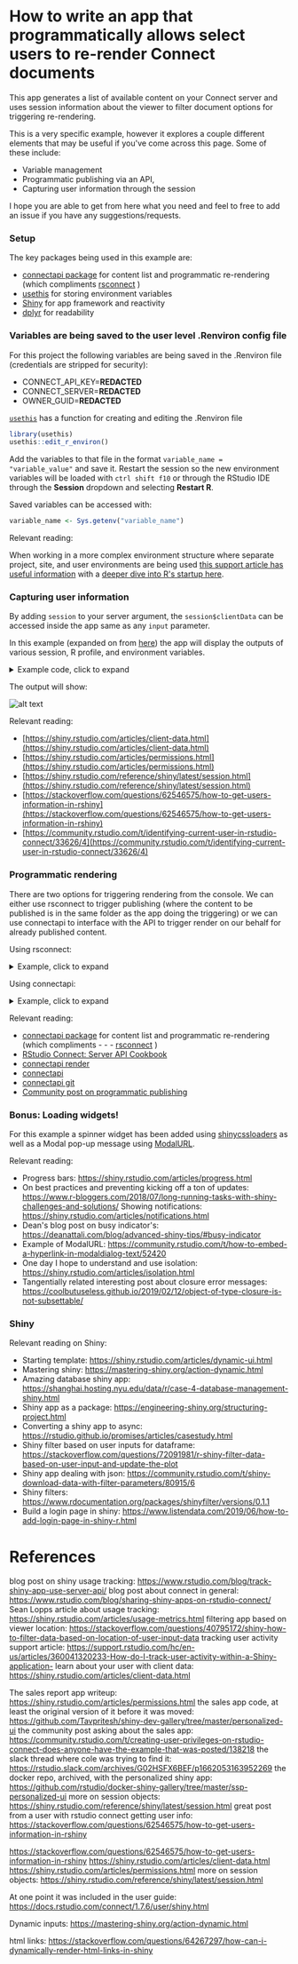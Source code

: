 # How to write an app that programmatically allows select users to re-render Connect documents  

This app generates a list of available content on your Connect server and uses session information about the viewer to filter document options for triggering re-rendering. 

This is a very specific example, however it explores a couple different elements that may be useful if you've come across this page. Some of these include: 

 - Variable management
 - Programmatic publishing via an API, 
 - Capturing user information through the session

I hope you are able to get from here what you need and feel to free to add an issue if you have any suggestions/requests. 

### Setup

The key packages being used in this example are: 

 - [connectapi package](https://github.com/rstudio/connectapi) for content list and programmatic re-rendering (which compliments  [rsconnect](https://github.com/rstudio/rsconnect) )
 - [usethis](https://usethis.r-lib.org/index.html) for storing environment variables
 - [Shiny](https://shiny.rstudio.com/) for app framework and reactivity
 - [dplyr](https://dplyr.tidyverse.org/) for readability

### Variables are being saved to the user level .Renviron config file

For this project the following variables are being saved in the .Renviron file (credentials are stripped for security): 

 - CONNECT_API_KEY=**REDACTED**
 - CONNECT_SERVER=**REDACTED**
 - OWNER_GUID=**REDACTED**


[`usethis`](https://usethis.r-lib.org/) has a function for creating and editing the .Renviron file

```r
library(usethis)
usethis::edit_r_environ()
```

Add the variables to that file in the format `variable_name = "variable_value"` and save it. Restart the session so the new environment variables will be loaded with `ctrl shift f10` or through the RStudio IDE through the **Session** dropdown and selecting **Restart R**. 

Saved variables can be accessed with:

```r
variable_name <- Sys.getenv("variable_name")
```

Relevant reading: 

When working in a more complex environment structure where separate project, site, and user environments are being used [this support article has useful information](https://support.rstudio.com/hc/en-us/articles/360047157094-Managing-R-with-Rprofile-Renviron-Rprofile-site-Renviron-site-rsession-conf-and-repos-conf) with a [deeper dive into R's startup here](https://rviews.rstudio.com/2017/04/19/r-for-enterprise-understanding-r-s-startup/).


### Capturing user information 

By adding `session` to your server argument, the `session$clientData` can be accessed inside the app same as any `input` parameter. 

In this example (expanded on from [here](https://shiny.rstudio.com/articles/client-data.html)) the app will display the outputs of various session, R profile, and environment variables. 

<details>
  <summary>Example code, click to expand</summary>
    
```r
ui <- bootstrapPage(
  h3("Session URL components: Available from interactive apps only (Shiny)"),
  verbatimTextOutput("urlText"),
  
  h3("R System components"),
  verbatimTextOutput("rText"),  
  
  h3("Env Variables"),
  verbatimTextOutput("envvarText")
)

server <- function(input, output, session) {
  
  # Return the components of the URL in a string:
  output$urlText <- renderText({
    paste(sep = "",
          "protocol: ", session$clientData$url_protocol, "\n",
          "hostname: ", session$clientData$url_hostname, "\n",
          "pathname: ", session$clientData$url_pathname, "\n",
          "port: ",     session$clientData$url_port,     "\n",
          "search: ",   session$clientData$url_search,   "\n",
          "sys info user: ",   Sys.info()[["user"]],   "\n",
          "session clientdata user: ",   session$clientData$user,   "\n",
          "session user: ",   session$user,   "\n"
    )
  })
  
  # Return R system values
  output$rText <- renderText({
    paste(sep = "",
          "linux whoami user: ",   system("whoami", intern=T),   "\n",
          "linux $USER user: ",   system('echo "$USER"', intern=T),   "\n",
          "RStudio USERNAME: ",   Sys.getenv("USERNAME"),   "\n",
          "RStudio user: ",   Sys.info()["user"],   "\n",
          "RStudio LOGNAME: ",   Sys.getenv("LOGNAME"),   "\n"
    )
  })
  
  # Environment parameters
  output$envvarText <- renderText({
    paste(
      capture.output(
        # Uncomment this to see environment variables and values 
        # str(as.list(Sys.getenv()))
        
        # Environment variable names only 
        str(as.list(names(as.data.frame(as.list(Sys.getenv())))))
      ),
      collapse = "\n"
    )
  })
}

shinyApp(ui, server)

```

</details>

The output will show: 

![alt text](/img/session-image.PNG "Example output")


Relevant reading: 

 - [https://shiny.rstudio.com/articles/client-data.html](https://shiny.rstudio.com/articles/client-data.html)
 - [https://shiny.rstudio.com/articles/permissions.html](https://shiny.rstudio.com/articles/permissions.html)
 - [https://shiny.rstudio.com/reference/shiny/latest/session.html](https://shiny.rstudio.com/reference/shiny/latest/session.html)
 - [https://stackoverflow.com/questions/62546575/how-to-get-users-information-in-rshiny](https://stackoverflow.com/questions/62546575/how-to-get-users-information-in-rshiny)
 - [https://community.rstudio.com/t/identifying-current-user-in-rstudio-connect/33626/4](https://community.rstudio.com/t/identifying-current-user-in-rstudio-connect/33626/4)

### Programmatic rendering 

There are two options for triggering rendering from the console. We can either use rsconnect to trigger publishing (where the content to be published is in the same folder as the app doing the triggering) or we can use connectapi to interface with the API to trigger render on our behalf for already published content. 

Using rsconnect: 

<details>
  <summary>Example, click to expand</summary>

This is the most basic version of publishing, showing the bare minimum that needs to be contained in order to successful deploy an app programmatically: 

```r
library(rsconnect)

rsconnect::writeManifest()

rsconnect::deployApp(
  appDir = getwd(),
  #appFiles = NULL,
  account = "lisa.anders",
  server = "colorado.rstudio.com"
)
```

This will attempt to deploy to the defined appId. If the content types don't match (for example, overwriting a shiny app with a static rmarkdown), then it will throw an error. User will be prompted for whether or not they want to overwrite the existing content in the Console window. 

```r
library(rsconnect)

rsconnect::writeManifest()

rsconnect::deployApp(
  appDir = getwd(),
  appId = "12929",
  #account = "lisa.anders",
  server = "colorado.rstudio.com",
  forceUpdate = TRUE
)
```

We can also run this without needing user inputs by forcing the content to be overwritten without prompting with forceUpdate = TRUE and by authenticating to the server using an API rather than through the GUI. 

```r
addConnectServer(Sys.getenv("CONNECT_SERVER"), "myserver")

# Connecting account via API key
rsconnect::connectApiUser(
  account = "lisa.anders",
  server = "myserver",
  apiKey = Sys.getenv("CONNECT_API_KEY"),
  forceUpdate = TRUE
)

message("Please wait, publishing")

rsconnect::deployApp(
  appDir = getwd(),
  appId = "12929",
  forceUpdate = TRUE
)
```

</details>


Using connectapi: 

<details>
  <summary>Example, click to expand</summary>

```r
library(rsconnect)
library(connectapi)
library(dplyr)

client <- connectapi::connect(
  server = Sys.getenv("CONNECT_SERVER"),
  api_key = Sys.getenv("CONNECT_API_KEY")
)

# Get list of all users so I can find my guid
users <- get_users(client, limit = Inf)

# Get list of pieces of content that I've deployed, so we can select a piece to re-deploy
content <- get_content(client, owner_guid = Sys.getenv("OWNER_GUID"), limit = Inf) %>%
  filter(grepl("rmd-static", app_mode, ignore.case = TRUE))

# Get details about a specific content item we want to trigger and any variants that already exist 
rmd_content <- content_item(client, "caffdf48-1f24-43c1-93a9-d0da6765abf1")
rmd_content_variant <- get_variant_default(rmd_content)

# Create object that will execute a variant on demand
my_rendering <- variant_render(rmd_content_variant)

# Trigger render, poll task while waiting for information about a deployment and message out the result. 
poll_task(my_rendering)

# Returns all renderings / content for a particular variant.
variant_history <- get_variant_renderings(rmd_content_variant)
```

</details>

Relevant reading: 

 - [connectapi package](https://github.com/rstudio/connectapi) for content list and programmatic re-rendering (which compliments   -  -  - [rsconnect](https://github.com/rstudio/rsconnect) )
 - [RStudio Connect: Server API Cookbook](https://docs.rstudio.com/connect/cookbook/deploying/)
 - [connectapi render](https://pkgs.rstudio.com/connectapi/reference/render.html)
 - [connectapi](https://pkgs.rstudio.com/connectapi/index.html)
 - [connectapi git](https://github.com/rstudio/connectapi)
 - [Community post on programmatic publishing](https://community.rstudio.com/t/programmatically-triggering-re-rendering-of-rmarkdown-document-hosted-on-rstudioconnect/61028)



### Bonus: Loading widgets! 

For this example a spinner widget has been added using [shinycssloaders](https://github.com/daattali/shinycssloaders) as well as a Modal pop-up message using [ModalURL](https://shiny.rstudio.com/reference/shiny/1.6.0/urlModal.html). 


Relevant reading: 

 - Progress bars: <https://shiny.rstudio.com/articles/progress.html> 
 - On best practices and preventing kicking off a ton of updates: <https://www.r-bloggers.com/2018/07/long-running-tasks-with-shiny-challenges-and-solutions/> Showing notifications: <https://shiny.rstudio.com/articles/notifications.html> 
 - Dean's blog post on busy indicator's: <https://deanattali.com/blog/advanced-shiny-tips/#busy-indicator>
 - Example of ModalURL: <https://community.rstudio.com/t/how-to-embed-a-hyperlink-in-modaldialog-text/52420>
 - One day I hope to understand and use isolation: <https://shiny.rstudio.com/articles/isolation.html> 
 - Tangentially related interesting post about closure error messages: <https://coolbutuseless.github.io/2019/02/12/object-of-type-closure-is-not-subsettable/> 

### Shiny 

Relevant reading on Shiny: 

 - Starting template: <https://shiny.rstudio.com/articles/dynamic-ui.html> 
 - Mastering shiny: <https://mastering-shiny.org/action-dynamic.html> 
 - Amazing database shiny app: <https://shanghai.hosting.nyu.edu/data/r/case-4-database-management-shiny.html> 
 - Shiny app as a package: <https://engineering-shiny.org/structuring-project.html> 
 - Converting a shiny app to async: <https://rstudio.github.io/promises/articles/casestudy.html> 
 - Shiny filter based on user inputs for dataframe: <https://stackoverflow.com/questions/72091981/r-shiny-filter-data-based-on-user-input-and-update-the-plot> 
 - Shiny app dealing with json: <https://community.rstudio.com/t/shiny-download-data-with-filter-parameters/80915/6> 
 - Shiny filters: <https://www.rdocumentation.org/packages/shinyfilter/versions/0.1.1> 
 - Build a login page in shiny: <https://www.listendata.com/2019/06/how-to-add-login-page-in-shiny-r.html>


# References

  
 blog post on shiny usage tracking: <https://www.rstudio.com/blog/track-shiny-app-use-server-api/> blog post about connect in general: <https://www.rstudio.com/blog/sharing-shiny-apps-on-rstudio-connect/> Sean Lopps article about usage tracking: <https://shiny.rstudio.com/articles/usage-metrics.html> filtering app based on viewer location: <https://stackoverflow.com/questions/40795172/shiny-how-to-filter-data-based-on-location-of-user-input-data> tracking user activity support article: <https://support.rstudio.com/hc/en-us/articles/360041320233-How-do-I-track-user-activity-within-a-Shiny-application-> learn about your user with client data: <https://shiny.rstudio.com/articles/client-data.html>

The sales report app writeup: <https://shiny.rstudio.com/articles/permissions.html> the sales app code, at least the original version of it before it was moved: <https://github.com/Tavpritesh/shiny-dev-gallery/tree/master/personalized-ui> the community post asking about the sales app: <https://community.rstudio.com/t/creating-user-privileges-on-rstudio-connect-does-anyone-have-the-example-that-was-posted/138218> the slack thread where cole was trying to find it: <https://rstudio.slack.com/archives/G02HSFX6BEF/p1662053163952269> the docker repo, archived, with the personalized shiny app: <https://github.com/rstudio/docker-shiny-gallery/tree/master/ssp-personalized-ui> more on session objects: <https://shiny.rstudio.com/reference/shiny/latest/session.html> great post from a user with rstudio connect getting user info: <https://stackoverflow.com/questions/62546575/how-to-get-users-information-in-rshiny>

<https://stackoverflow.com/questions/62546575/how-to-get-users-information-in-rshiny> <https://shiny.rstudio.com/articles/client-data.html> <https://shiny.rstudio.com/articles/permissions.html> more on session objects: <https://shiny.rstudio.com/reference/shiny/latest/session.html>

At one point it was included in the user guide: <https://docs.rstudio.com/connect/1.7.6/user/shiny.html>

Dynamic inputs: <https://mastering-shiny.org/action-dynamic.html>

html links: <https://stackoverflow.com/questions/64267297/how-can-i-dynamically-render-html-links-in-shiny>




